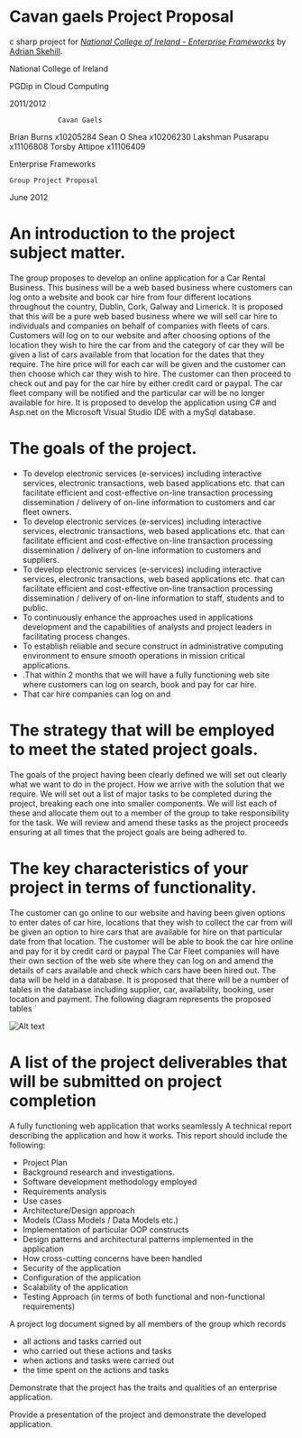 Cavan gaels Project Proposal
============================

c sharp project for 
[*National College of Ireland - Enterprise Frameworks*](http://courses.ncirl.ie/index.cfm/page/module/moduleId/17383)
by [Adrian Skehill](http://www.linkedin.com/in/askehill?_mSplash=1).







National College of Ireland

PGDip in Cloud Computing

2011/2012



			
				Cavan Gaels
Brian Burns x10205284
Sean O Shea x10206230
Lakshman Pusarapu x11106808
Torsby Attipoe x11106409
					 




Enterprise Frameworks


	Group Project Proposal


June 2012






 
 
An introduction to the project subject matter. 
=============================================
The group proposes to develop an online application for a Car Rental Business. This business will be a web based business where customers can log onto a website and book car hire from four different locations throughout the country, Dublin, Cork, Galway and Limerick.
It is proposed that this will be a pure web based business where we will sell car hire to individuals and companies on behalf of companies with fleets of cars. Customers will log on to our website and after choosing options of the location they wish to hire the car from and the category of car they will be given a list of cars available from that location for the dates that they require. The hire price will for each car will be given and the customer can then choose which car they wish to hire. The customer can then proceed to check out and pay for the car hire by either credit card or paypal. The car fleet company will be notified and the particular car will be no longer available for hire.
It is proposed to develop the application using C# and Asp.net on the Microsoft Visual Studio IDE with a mySql database.

The goals of the project.
========================
*	To develop electronic services (e-services) including interactive services, electronic transactions, web based applications etc. that can facilitate efficient and cost-effective on-line transaction processing dissemination / delivery of on-line information to customers and car fleet owners.
*	To develop electronic services (e-services) including interactive services, electronic transactions, web based applications etc. that can facilitate efficient and cost-effective on-line transaction processing dissemination / delivery of on-line information to customers and suppliers.
*	To develop electronic services (e-services) including interactive services, electronic transactions, web based applications etc. that can facilitate efficient and cost-effective on-line transaction processing dissemination / delivery of on-line information to staff, students and to public.
*	To continuously enhance the approaches used in applications development and the capabilities of analysts and project leaders in facilitating process changes.
*	To establish reliable and secure construct in administrative computing environment to ensure smooth operations in mission critical applications.
*	.That within 2 months that we will have a fully functioning web site where customers can log on search, book and pay for car hire.
*	That car hire companies can log on and 

The strategy that will be employed to meet the stated project goals.
==================================================================== 
The goals of the project having been clearly defined we will set out clearly what we want to do in the project. How we arrive with the solution that we require. We will set out a list of major tasks to be completed during the project, breaking each one into smaller components. We will list each of these and allocate them out to a member of the group to take responsibility for the task. We will review and amend these tasks as the project proceeds ensuring at all times that the project goals are being adhered to.

The key characteristics of your project in terms of functionality.
================================================================= 
The customer can go online to our website and having been given options to enter dates of car hire, locations that they wish to collect the car from will be given an option to hire cars that are available for hire on that particular date from that location.
The customer will be able to book the car hire online and pay for it by credit card or paypal
The Car Fleet companies will have their own section of the web site where they can log on and amend the details of cars available and check which cars have been hired out. 
The data will be held in a database. It is proposed that there will be a number of tables in the database including supplier, car, availability, booking, user location and payment. The following diagram represents the proposed tables `
 
![Alt text](https://s3.amazonaws.com/cloud12414214/img.jpg)

 A list of the project deliverables that will be submitted on project completion
================================================================================
A fully functioning web application that works seamlessly
A technical report describing the application and how it works.
This report should include the following:
*	Project Plan
*	Background research and investigations.
*	Software development methodology employed 
*	Requirements analysis 
*	Use cases 
*	Architecture/Design approach 
*	Models (Class Models / Data Models etc.) 
*	Implementation of particular OOP constructs 
*	Design patterns and architectural patterns implemented in the application 
*	How cross-cutting concerns have been handled 
*	Security of the application 
*	Configuration of the application 
*	Scalability of the application 
*	Testing Approach (in terms of both functional and non-functional requirements) 

A  project log document signed by all members of the group which records
*	all actions and tasks carried out 
*	who carried out these actions and tasks 
*	when actions and tasks were carried out 
*	the time spent on the actions and tasks 

Demonstrate that the project has the traits and qualities of an enterprise application. 

Provide a presentation of the project and demonstrate the developed application.


